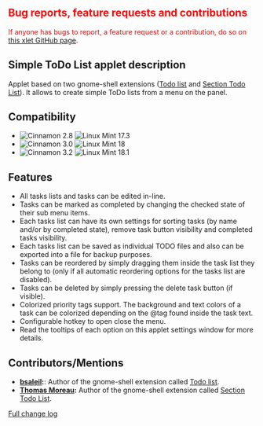 <h2 style="color:red;">Bug reports, feature requests and contributions</h2>
<span style="color:red;">
If anyone has bugs to report, a feature request or a contribution, do so on <a href="https://github.com/Odyseus/CinnamonTools">this xlet GitHub page</a>.
</span>

## Simple ToDo List applet description

Applet based on two gnome-shell extensions ([Todo list](https://github.com/bsaleil/todolist-gnome-shell-extension) and [Section Todo List](https://github.com/tomMoral/ToDoList)). It allows to create simple ToDo lists from a menu on the panel.

## Compatibility

- ![Cinnamon 2.8](https://odyseus.github.io/CinnamonTools/lib/badges/cinn-2.8.svg) ![Linux Mint 17.3](https://odyseus.github.io/CinnamonTools/lib/badges/lm-17.3.svg)
- ![Cinnamon 3.0](https://odyseus.github.io/CinnamonTools/lib/badges/cinn-3.0.svg) ![Linux Mint 18](https://odyseus.github.io/CinnamonTools/lib/badges/lm-18.svg)
- ![Cinnamon 3.2](https://odyseus.github.io/CinnamonTools/lib/badges/cinn-3.2.svg) ![Linux Mint 18.1](https://odyseus.github.io/CinnamonTools/lib/badges/lm-18.1.svg)

## Features

- All tasks lists and tasks can be edited in-line.
- Tasks can be marked as completed by changing the checked state of their sub menu items.
- Each tasks list can have its own settings for sorting tasks (by name and/or by completed state), remove task button visibility and completed tasks visibility.
- Each tasks list can be saved as individual TODO files and also can be exported into a file for backup purposes.
- Tasks can be reordered by simply dragging them inside the task list they belong to (only if all automatic reordering options for the tasks list are disabled).
- Tasks can be deleted by simply pressing the delete task button (if visible).
- Colorized priority tags support. The background and text colors of a task can be colorized depending on the @tag found inside the task text.
- Configurable hotkey to open close the menu.
- Read the tooltips of each option on this applet settings window for more details.

## Contributors/Mentions
- **[bsaleil](https://github.com/bsaleil):**: Author of the gnome-shell extension called [Todo list](https://github.com/bsaleil/todolist-gnome-shell-extension).
- **[Thomas Moreau](https://github.com/tomMoral):** Author of the gnome-shell extension called [Section Todo List](https://github.com/tomMoral/ToDoList).

[Full change log](https://github.com/Odyseus/CinnamonTools/blob/master/applets/0dyseus%40SimpleToDoList/CHANGELOG.md)
